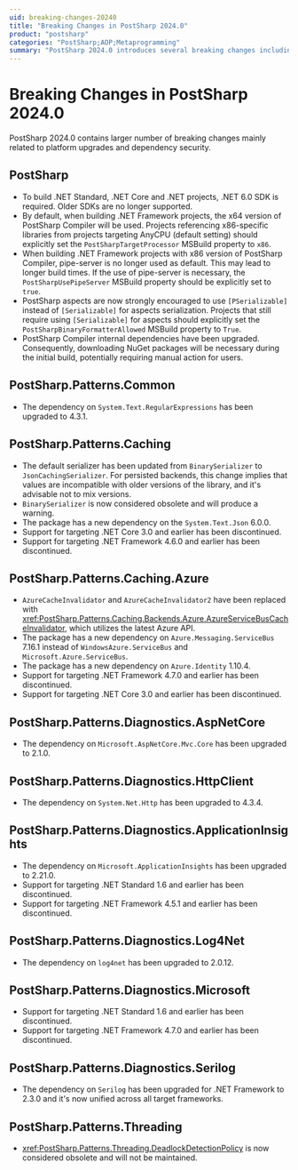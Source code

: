 ```yaml
---
uid: breaking-changes-20240
title: "Breaking Changes in PostSharp 2024.0"
product: "postsharp"
categories: "PostSharp;AOP;Metaprogramming"
summary: "PostSharp 2024.0 introduces several breaking changes including build errors, changes in behavior, and deprecated platforms and features."
---
```

# Breaking Changes in PostSharp 2024.0

PostSharp 2024.0 contains larger number of breaking changes mainly related to platform upgrades and dependency security.

## PostSharp
* To build .NET Standard, .NET Core and .NET projects, .NET 6.0 SDK is required. Older SDKs are no longer supported.
* By default, when building .NET Framework projects, the x64 version of PostSharp Compiler will be used. 
  Projects referencing x86-specific libraries from projects targeting AnyCPU (default setting) should explicitly set the `PostSharpTargetProcessor` MSBuild property to `x86`.
* When building .NET Framework projects with x86 version of PostSharp Compiler, pipe-server is no longer used as default. This may lead to longer build times.
  If the use of pipe-server is necessary, the `PostSharpUsePipeServer` MSBuild property should be explicitly set to `true`.
* PostSharp aspects are now strongly encouraged to use `[PSerializable]` instead of `[Serializable]` for aspects serialization. 
  Projects that still require using `[Serializable]` for aspects should explicitly set the `PostSharpBinaryFormatterAllowed` MSBuild property to `True`.
* PostSharp Compiler internal dependencies have been upgraded. Consequently, downloading NuGet packages will be necessary during the initial build, potentially requiring manual action for users.

## PostSharp.Patterns.Common
* The dependency on `System.Text.RegularExpressions` has been upgraded to 4.3.1.

## PostSharp.Patterns.Caching
* The default serializer has been updated from `BinarySerializer` to `JsonCachingSerializer`. For persisted backends, this change implies that values are incompatible with older versions of the library, and it's advisable not to mix versions.
* `BinarySerializer` is now considered obsolete and will produce a warning.
* The package has a new dependency on the `System.Text.Json` 6.0.0.
* Support for targeting .NET Core 3.0 and earlier has been discontinued.
* Support for targeting .NET Framework 4.6.0 and earlier has been discontinued.

## PostSharp.Patterns.Caching.Azure
* `AzureCacheInvalidator` and `AzureCacheInvalidator2` have been replaced with <xref:PostSharp.Patterns.Caching.Backends.Azure.AzureServiceBusCacheInvalidator>, which utilizes the latest Azure API.
* The package has a new dependency on `Azure.Messaging.ServiceBus` 7.16.1 instead of `WindowsAzure.ServiceBus` and `Microsoft.Azure.ServiceBus`.
* The package has a new dependency on `Azure.Identity` 1.10.4.
* Support for targeting .NET Framework 4.7.0 and earlier has been discontinued.
* Support for targeting .NET Core 3.0 and earlier has been discontinued.

## PostSharp.Patterns.Diagnostics.AspNetCore
* The dependency on `Microsoft.AspNetCore.Mvc.Core` has been upgraded to 2.1.0.

## PostSharp.Patterns.Diagnostics.HttpClient
* The dependency on `System.Net.Http` has been upgraded to 4.3.4.

## PostSharp.Patterns.Diagnostics.ApplicationInsights
* The dependency on `Microsoft.ApplicationInsights` has been upgraded to 2.21.0.
* Support for targeting .NET Standard 1.6 and earlier has been discontinued.
* Support for targeting .NET Framework 4.5.1 and earlier has been discontinued.

## PostSharp.Patterns.Diagnostics.Log4Net
* The dependency on `log4net` has been upgraded to 2.0.12.

## PostSharp.Patterns.Diagnostics.Microsoft
* Support for targeting .NET Standard 1.6 and earlier has been discontinued.
* Support for targeting .NET Framework 4.7.0 and earlier has been discontinued.

## PostSharp.Patterns.Diagnostics.Serilog
* The dependency on `Serilog` has been upgraded for .NET Framework to 2.3.0 and it's now unified across all target frameworks.

## PostSharp.Patterns.Threading
* <xref:PostSharp.Patterns.Threading.DeadlockDetectionPolicy> is now considered obsolete and will not be maintained.